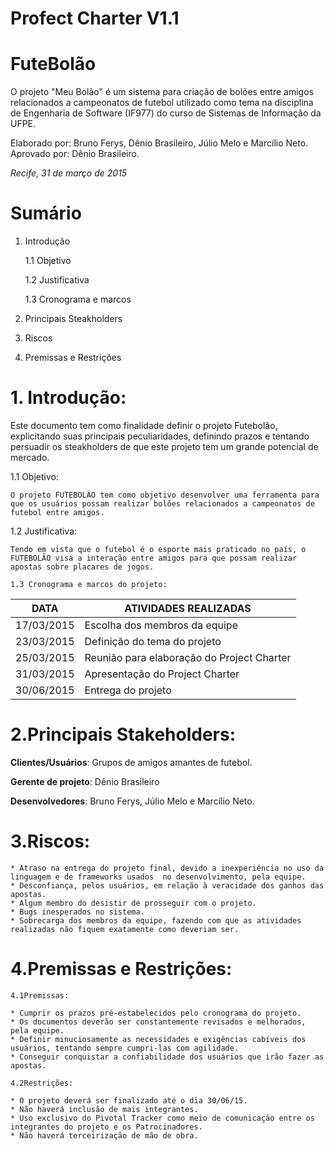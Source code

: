 # **Profect Charter V1.1**

# **FuteBolão**
O projeto "Meu Bolão" é um sistema para criação de bolões entre amigos relacionados a campeonatos de futebol utilizado como tema na disciplina de Engenharia de Software (IF977) do curso de Sistemas de Informação da UFPE. 

Elaborado por: Bruno Ferys, Dênio Brasileiro, Júlio Melo e Marcílio Neto.
Aprovado por: Dênio Brasileiro.


_Recife, 31 de março de 2015_

# **Sumário**

1. Introdução

    1.1 Objetivo
    
    1.2 Justificativa
    
    1.3 Cronograma e marcos
    
2. Principais Steakholders

3. Riscos

4. Premissas e Restrições



# __1. Introdução:__

Este documento tem como finalidade definir o projeto Futebolão, explicitando suas principais peculiaridades, definindo prazos e tentando persuadir os steakholders de que este projeto tem um grande potencial de mercado.

   1.1 Objetivo:
   
    O projeto FUTEBOLÃO tem como objetivo desenvolver uma ferramenta para que os usuários possam realizar bolões relacionados a campeonatos de futebol entre amigos.

   1.2 Justificativa:
   
    Tendo em vista que o futebol é o esporte mais praticado no país, o FUTEBOLÃO visa a interação entre amigos para que possam realizar apostas sobre placares de jogos.
    
    1.3 Cronograma e marcos do projeto: 
    

DATA | ATIVIDADES REALIZADAS
----------- | ------------------------------------------
17/03/2015 | Escolha dos membros da equipe
23/03/2015 | Definição do tema do projeto
25/03/2015 | Reunião para elaboração do Project Charter
31/03/2015 | Apresentação do Project Charter
30/06/2015 | Entrega do projeto

# __2.Principais Stakeholders__:

**Clientes/Usuários**: Grupos de amigos amantes de futebol.

**Gerente de projeto**: Dênio Brasileiro

**Desenvolvedores**: Bruno Ferys, Júlio Melo e Marcílio Neto.

# __3.Riscos__:
    * Atraso na entrega do projeto final, devido a inexperiência no uso da linguagem e de frameworks usados  no desenvolvimento, pela equipe.
    * Desconfiança, pelos usuários, em relação à veracidade dos ganhos das apostas.
    * Algum membro do desistir de prosseguir com o projeto.
    * Bugs inesperados no sistema.
    * Sobrecarga dos membros da equipe, fazendo com que as atividades realizadas não fiquem exatamente como deveriam ser.

# __4.Premissas e Restrições__:
    
    4.1Premissas:

    * Cumprir os prazos pré-estabelecidos pelo cronograma do projeto.
    * Os documentos deverão ser constantemente revisados e melhorados, pela equipe.
    * Definir minuciosamente as necessidades e exigências cabíveis dos usuários, tentando sempre cumpri-las com agilidade.
    * Conseguir conquistar a confiabilidade dos usuários que irão fazer as apostas.

    4.2Restrições:
    
    * O projeto deverá ser finalizado até o dia 30/06/15.
    * Não haverá inclusão de mais integrantes.
    * Uso exclusivo do Pivotal Tracker como meio de comunicação entre os integrantes do projeto e os Patrocinadores.
    * Não haverá terceirização de mão de obra.
